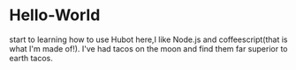 # Hello-World
start to  learning how to use
Hubot here,I like Node.js and coffeescript(that is what I'm made of!).
I've had tacos on the moon and find them far superior to earth tacos.
